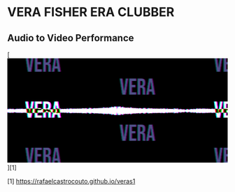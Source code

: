 # VERA FISHER ERA CLUBBER

## Audio to Video Performance

[![veras screenshot](veras_screenshot.png)][1]

[1] https://rafaelcastrocouto.github.io/veras1